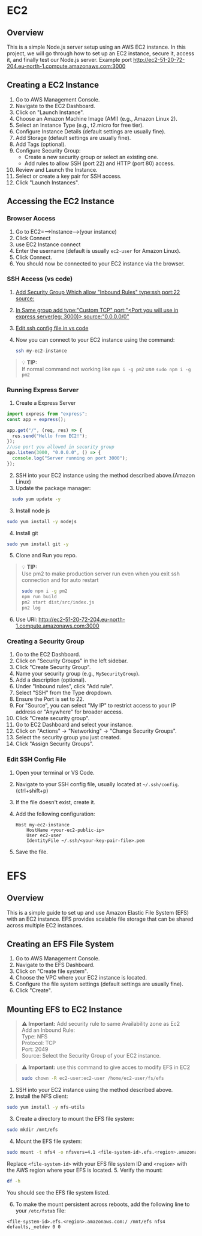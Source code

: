 # EC2

## Overview

This is a simple Node.js server setup using an AWS EC2 instance. In this project, we will go through how to set up an EC2 instance, secure it, access it, and finally test our Node.js server.
Example port http://ec2-51-20-72-204.eu-north-1.compute.amazonaws.com:3000

## Creating a EC2 Instance

1. Go to AWS Management Console.
2. Navigate to the EC2 Dashboard.
3. Click on "Launch Instance".
4. Choose an Amazon Machine Image (AMI) (e.g., Amazon Linux 2).
5. Select an Instance Type (e.g., t2.micro for free tier).
6. Configure Instance Details (default settings are usually fine).
7. Add Storage (default settings are usually fine).
8. Add Tags (optional).
9. Configure Security Group:
   - Create a new security group or select an existing one.
   - Add rules to allow SSH (port 22) and HTTP (port 80) access.
10. Review and Launch the Instance.
11. Select or create a key pair for SSH access.
12. Click "Launch Instances".

## Accessing the EC2 Instance

### Browser Access

1. Go to EC2=-->Instance-->(your instance)
2. Click Connect
3. use EC2 Instance connect
4. Enter the username (default is usually `ec2-user` for Amazon Linux).
5. Click Connect.
6. You should now be connected to your EC2 instance via the browser.

### SSH Access (vs code)

1. [Add Security Group Which allow "Inbound Rules" type:ssh port:22 source:<Your IP>](#creating-a-security-group)
2. [In Same group add type:"Custom TCP" port:"<Port you will use in express server(eg: 3000)> source:"0.0.0.0/0"](#creating-a-security-group)
3. [Edit ssh config file in vs code](#edit-ssh-config-file)
4. Now you can connect to your EC2 instance using the command:

   ```bash
   ssh my-ec2-instance
   ```

> 💡 **TIP:**  
> If normal command not working like `npm i -g pm2` use `sudo npm i -g pm2`

### Running Express Server

1. Create a Express Server

```js
import express from "express";
const app = express();

app.get("/", (req, res) => {
  res.send("Hello from EC2!");
});
//use port you allowed in security group
app.listen(3000, "0.0.0.0", () => {
  console.log("Server running on port 3000");
});
```

2. SSH into your EC2 instance using the method described above.(Amazon Linux)
3. Update the package manager:

```bash
  sudo yum update -y
```

3. Install node js

```bash
sudo yum install -y nodejs
```

4. Install git

```bash
sudo yum install git -y
```

5. Clone and Run you repo.

> 💡 **TIP:**  
> Use pm2 to make production server run even when you exit ssh connection and for auto restart
>
> ```bash
> sudo npm i -g pm2
> npm run build
> pm2 start dist/src/index.js
> pn2 log
> ```

6. Use URl: http://ec2-51-20-72-204.eu-north-1.compute.amazonaws.com:3000

### Creating a Security Group

1. Go to the EC2 Dashboard.
2. Click on "Security Groups" in the left sidebar.
3. Click "Create Security Group".
4. Name your security group (e.g., `MySecurityGroup`).
5. Add a description (optional).
6. Under "Inbound rules", click "Add rule".
7. Select "SSH" from the Type dropdown.
8. Ensure the Port is set to 22.
9. For "Source", you can select "My IP" to restrict access to your IP address or "Anywhere" for broader access.
10. Click "Create security group".
11. Go to EC2 Dashboard and select your instance.
12. Click on "Actions" -> "Networking" -> "Change Security Groups".
13. Select the security group you just created.
14. Click "Assign Security Groups".

### Edit SSH Config File

1. Open your terminal or VS Code.
2. Navigate to your SSH config file, usually located at `~/.ssh/config`.(ctrl+shift+p)
3. If the file doesn't exist, create it.
4. Add the following configuration:

   ```plaintext
   Host my-ec2-instance
       HostName <your-ec2-public-ip>
       User ec2-user
       IdentityFile ~/.ssh/<your-key-pair-file>.pem
   ```

5. Save the file.

# EFS

## Overview

This is a simple guide to set up and use Amazon Elastic File System (EFS) with an EC2 instance. EFS provides scalable file storage that can be shared across multiple EC2 instances.

## Creating an EFS File System

1. Go to AWS Management Console.
2. Navigate to the EFS Dashboard.
3. Click on "Create file system".
4. Choose the VPC where your EC2 instance is located.
5. Configure the file system settings (default settings are usually fine).
6. Click "Create".

## Mounting EFS to EC2 Instance

> **⚠️ Important:** Add security rule to same Availability zone as Ec2\
> Add an Inbound Rule:\
> Type: NFS\
> Protocol: TCP\
> Port: 2049\
> Source: Select the Security Group of your EC2 instance.

> **⚠️ Important:** use this command to give acces to modify EFS in EC2
>
> ```bash
> sudo chown -R ec2-user:ec2-user /home/ec2-user/fs/efs
> ```

1. SSH into your EC2 instance using the method described above.
2. Install the NFS client:

```bash
sudo yum install -y nfs-utils
```

3. Create a directory to mount the EFS file system:

```bash
sudo mkdir /mnt/efs
```

4. Mount the EFS file system:

```bash
sudo mount -t nfs4 -o nfsvers=4.1 <file-system-id>.efs.<region>.amazonaws.com:/ /mnt/efs
```

Replace `<file-system-id>` with your EFS file system ID and `<region>` with the AWS region where your EFS is located. 5. Verify the mount:

```bash
df -h
```

You should see the EFS file system listed.

6. To make the mount persistent across reboots, add the following line to your `/etc/fstab` file:

```plaintext
<file-system-id>.efs.<region>.amazonaws.com:/ /mnt/efs nfs4 defaults,_netdev 0 0
```
